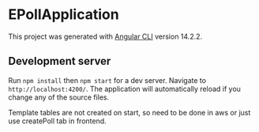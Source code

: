 # EPollApplication

This project was generated with [Angular CLI](https://github.com/angular/angular-cli) version 14.2.2.

## Development server

Run `npm install` then `npm start` for a dev server. Navigate to `http://localhost:4200/`. The application will automatically reload if you change any of the source files.

Template tables are not created on start, so need to be done in aws or just use createPoll tab in frontend.
